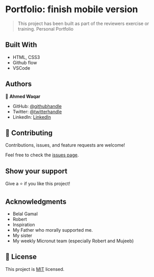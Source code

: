 # Portfolio: finish mobile version

> This project has been built as part of the reviewers exercise or training.
> Personal Portfolio

## Built With

- HTML, CSS3
- Github flow
- VSCode

## Authors

👤 **Ahmed Waqar**

- GitHub: [@githubhandle](https://github.com/UREYPRICE)
- Twitter: [@twitterhandle](https://twitter.com/AhmedWaqarQayum)
- LinkedIn: [LinkedIn](https://www.linkedin.com/in/AhmedWaqarQayum)

## 🤝 Contributing

Contributions, issues, and feature requests are welcome!

Feel free to check the [issues page](https://github.com/UREYPRICE/Microverse-Portfolio-Mobile-First/issues).

## Show your support

Give a ⭐️ if you like this project!

## Acknowledgments
- Belal Gamal
- Robert
- Inspiration
- My Father who morally supported me.
- My sister
- My weekly Micronut team (especially Robert and Mujeeb)

## 📝 License

This project is [MIT](https://github.com/microverseinc/readme-template/blob/master/MIT.md) licensed.